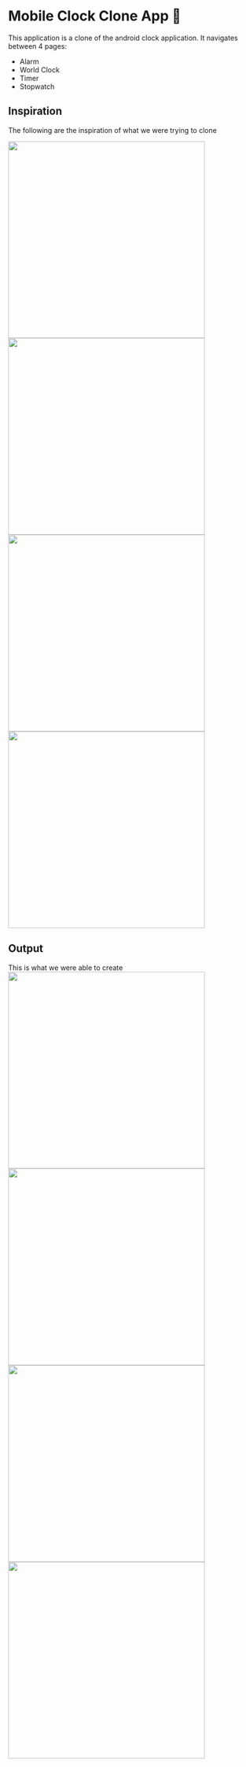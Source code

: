 # Mobile Clock Clone App 👋

This application is a clone of the android clock application. It navigates between 4 pages:
- Alarm
- World Clock
- Timer
- Stopwatch


## Inspiration
The following are the inspiration of what we were trying to clone


<img src="https://github.com/user-attachments/assets/4d61c28f-1786-48c9-ad32-695dcd0d2882" width="400" >
<img src="https://github.com/user-attachments/assets/fe74cd4a-79e2-4f84-858f-4f835b439d6d" width="400">
<img src="https://github.com/user-attachments/assets/0ec7c79b-22ad-4620-9a90-0bcd4e5680cd" width="400">
<img src="https://github.com/user-attachments/assets/b6b6b63d-a27f-4827-8c3e-fcaa4ed2da17" width="400">

## Output
This is what we were able to create
<img src="https://github.com/user-attachments/assets/bc18703d-ff0b-4ab2-8ec5-069f2decd9b7" width="400">
<img src="https://github.com/user-attachments/assets/a41c4c11-a7b7-4d1f-a4d9-3993c8bd27b8" width="400">
<img src="https://github.com/user-attachments/assets/58313150-4319-4e82-bb13-c7ee80612a4e" width="400">
<img src="https://github.com/user-attachments/assets/1855be25-bbc5-438a-b581-b9c309ec8ace" width="400">

